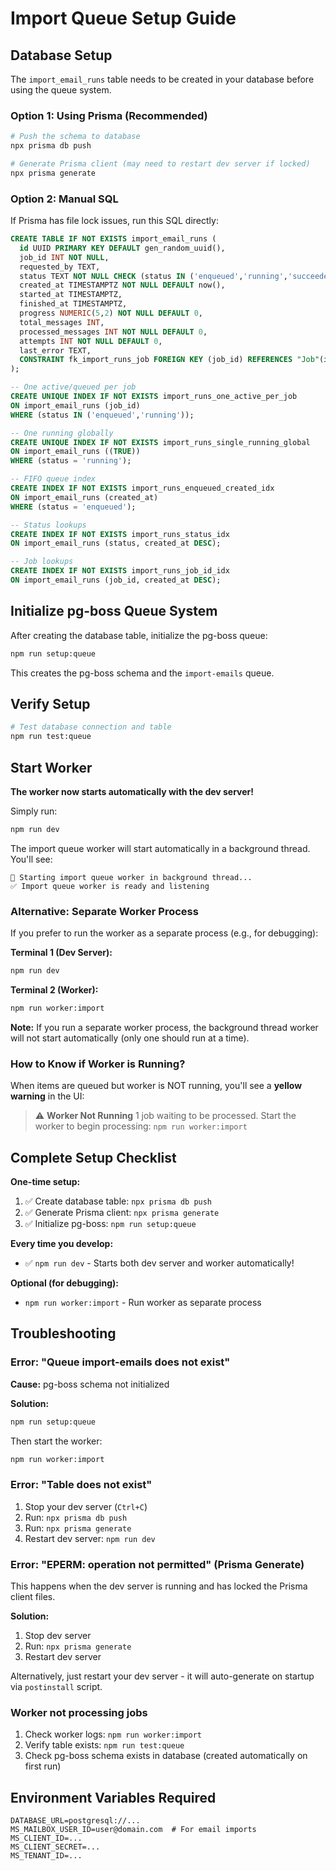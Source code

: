 # Import Queue Setup Guide

## Database Setup

The `import_email_runs` table needs to be created in your database before using the queue system.

### Option 1: Using Prisma (Recommended)

```bash
# Push the schema to database
npx prisma db push

# Generate Prisma client (may need to restart dev server if locked)
npx prisma generate
```

### Option 2: Manual SQL

If Prisma has file lock issues, run this SQL directly:

```sql
CREATE TABLE IF NOT EXISTS import_email_runs (
  id UUID PRIMARY KEY DEFAULT gen_random_uuid(),
  job_id INT NOT NULL,
  requested_by TEXT,
  status TEXT NOT NULL CHECK (status IN ('enqueued','running','succeeded','failed','canceled')),
  created_at TIMESTAMPTZ NOT NULL DEFAULT now(),
  started_at TIMESTAMPTZ,
  finished_at TIMESTAMPTZ,
  progress NUMERIC(5,2) NOT NULL DEFAULT 0,
  total_messages INT,
  processed_messages INT NOT NULL DEFAULT 0,
  attempts INT NOT NULL DEFAULT 0,
  last_error TEXT,
  CONSTRAINT fk_import_runs_job FOREIGN KEY (job_id) REFERENCES "Job"(id) ON DELETE CASCADE
);

-- One active/queued per job
CREATE UNIQUE INDEX IF NOT EXISTS import_runs_one_active_per_job
ON import_email_runs (job_id)
WHERE (status IN ('enqueued','running'));

-- One running globally
CREATE UNIQUE INDEX IF NOT EXISTS import_runs_single_running_global
ON import_email_runs ((TRUE))
WHERE (status = 'running');

-- FIFO queue index
CREATE INDEX IF NOT EXISTS import_runs_enqueued_created_idx
ON import_email_runs (created_at)
WHERE (status = 'enqueued');

-- Status lookups
CREATE INDEX IF NOT EXISTS import_runs_status_idx
ON import_email_runs (status, created_at DESC);

-- Job lookups
CREATE INDEX IF NOT EXISTS import_runs_job_id_idx
ON import_email_runs (job_id, created_at DESC);
```

## Initialize pg-boss Queue System

After creating the database table, initialize the pg-boss queue:

```bash
npm run setup:queue
```

This creates the pg-boss schema and the `import-emails` queue.

## Verify Setup

```bash
# Test database connection and table
npm run test:queue
```

## Start Worker

**The worker now starts automatically with the dev server!**

Simply run:

```bash
npm run dev
```

The import queue worker will start automatically in a background thread. You'll see:

```
🚀 Starting import queue worker in background thread...
✅ Import queue worker is ready and listening
```

### Alternative: Separate Worker Process

If you prefer to run the worker as a separate process (e.g., for debugging):

**Terminal 1 (Dev Server):**
```bash
npm run dev
```

**Terminal 2 (Worker):**
```bash
npm run worker:import
```

**Note:** If you run a separate worker process, the background thread worker will not start automatically (only one should run at a time).

### How to Know if Worker is Running?

When items are queued but worker is NOT running, you'll see a **yellow warning** in the UI:

> ⚠️ **Worker Not Running**
> 1 job waiting to be processed. Start the worker to begin processing:
> `npm run worker:import`

## Complete Setup Checklist

**One-time setup:**
1. ✅ Create database table: `npx prisma db push`
2. ✅ Generate Prisma client: `npx prisma generate`
3. ✅ Initialize pg-boss: `npm run setup:queue`

**Every time you develop:**
- ✅ `npm run dev` - Starts both dev server and worker automatically!

**Optional (for debugging):**
- `npm run worker:import` - Run worker as separate process

## Troubleshooting

### Error: "Queue import-emails does not exist"

**Cause:** pg-boss schema not initialized

**Solution:**
```bash
npm run setup:queue
```

Then start the worker:
```bash
npm run worker:import
```

### Error: "Table does not exist"

1. Stop your dev server (`Ctrl+C`)
2. Run: `npx prisma db push`
3. Run: `npx prisma generate`
4. Restart dev server: `npm run dev`

### Error: "EPERM: operation not permitted" (Prisma Generate)

This happens when the dev server is running and has locked the Prisma client files.

**Solution:**
1. Stop dev server
2. Run: `npx prisma generate`
3. Restart dev server

Alternatively, just restart your dev server - it will auto-generate on startup via `postinstall` script.

### Worker not processing jobs

1. Check worker logs: `npm run worker:import`
2. Verify table exists: `npm run test:queue`
3. Check pg-boss schema exists in database (created automatically on first run)

## Environment Variables Required

```env
DATABASE_URL=postgresql://...
MS_MAILBOX_USER_ID=user@domain.com  # For email imports
MS_CLIENT_ID=...
MS_CLIENT_SECRET=...
MS_TENANT_ID=...
```
